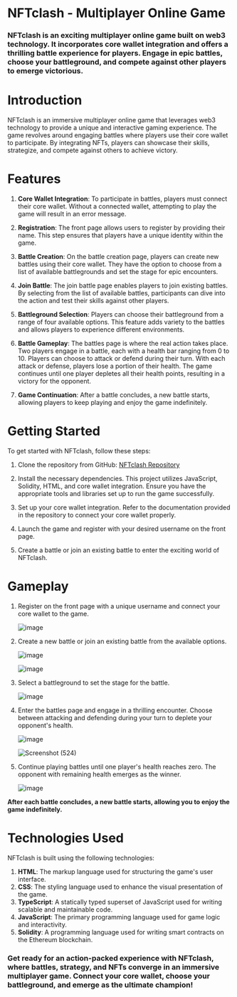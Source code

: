 # **NFTclash - Multiplayer Online Game**
### **NFTclash is an exciting multiplayer online game built on web3 technology. It incorporates core wallet integration and offers a thrilling battle experience for players. Engage in epic battles, choose your battleground, and compete against other players to emerge victorious.**

# Introduction
NFTclash is an immersive multiplayer online game that leverages web3 technology to provide a unique and interactive gaming experience. The game revolves around engaging battles where players use their core wallet to participate. By integrating NFTs, players can showcase their skills, strategize, and compete against others to achieve victory.

# Features
1. **Core Wallet Integration**: To participate in battles, players must connect their core wallet. Without a connected wallet, attempting to play the game will result in an error message.

2. **Registration**: The front page allows users to register by providing their name. This step ensures that players have a unique identity within the game.

3. **Battle Creation**: On the battle creation page, players can create new battles using their core wallet. They have the option to choose from a list of available battlegrounds and set the stage for epic encounters.

4. **Join Battle**: The join battle page enables players to join existing battles. By selecting from the list of available battles, participants can dive into the action and test their skills against other players.

5. **Battleground Selection**: Players can choose their battleground from a range of four available options. This feature adds variety to the battles and allows players to experience different environments.

6. **Battle Gameplay**: The battles page is where the real action takes place. Two players engage in a battle, each with a health bar ranging from 0 to 10. Players can choose to attack or defend during their turn. With each attack or defense, players lose a portion of their health. The game continues until one player depletes all their health points, resulting in a victory for the opponent.

7. **Game Continuation**: After a battle concludes, a new battle starts, allowing players to keep playing and enjoy the game indefinitely.

# Getting Started
To get started with NFTclash, follow these steps:

1. Clone the repository from GitHub: [NFTclash Repository](https://github.com/agarwalavantika/NFTclash.git)

2. Install the necessary dependencies. This project utilizes JavaScript, Solidity, HTML, and core wallet integration. Ensure you have the appropriate tools and libraries set up to run the game successfully.

3. Set up your core wallet integration. Refer to the documentation provided in the repository to connect your core wallet properly.

4. Launch the game and register with your desired username on the front page.

5. Create a battle or join an existing battle to enter the exciting world of NFTclash.

# Gameplay
1. Register on the front page with a unique username and connect your core wallet to the game.
   
   ![image](https://github.com/agarwalavantika/NFTclash/assets/94929750/6f33cfd4-3e80-4d5c-93db-9ade3b9b929d)

2. Create a new battle or join an existing battle from the available options.
   
   ![image](https://github.com/agarwalavantika/NFTclash/assets/94929750/32deadf9-bf19-489c-9885-7894515fcf41)
   
   ![image](https://github.com/agarwalavantika/NFTclash/assets/94929750/21eac3f1-be13-4fac-aa42-24e31e798f2d)

   
3. Select a battleground to set the stage for the battle.
   
    ![image](https://github.com/agarwalavantika/NFTclash/assets/94929750/b96b9fab-41d4-4647-bb53-4fed68720017)

4. Enter the battles page and engage in a thrilling encounter. Choose between attacking and defending during your turn to deplete your opponent's health.
   
   ![image](https://github.com/agarwalavantika/NFTclash/assets/94929750/45d22d52-b034-4148-a1be-a4eed3598423)

   ![Screenshot (524)](https://github.com/agarwalavantika/NFTclash/assets/94929750/997dc776-e3d3-43cc-8c6b-c2d87da8d005)

5. Continue playing battles until one player's health reaches zero. The opponent with remaining health emerges as the winner.
    
   ![image](https://github.com/agarwalavantika/NFTclash/assets/94929750/667cf4f2-ac06-4cd5-aa4d-24c859d2db77)

**After each battle concludes, a new battle starts, allowing you to enjoy the game indefinitely.**

# Technologies Used
NFTclash is built using the following technologies:
1. **HTML**: The markup language used for structuring the game's user interface.
2. **CSS**: The styling language used to enhance the visual presentation of the game.
3. **TypeScript**: A statically typed superset of JavaScript used for writing scalable and maintainable code.
4. **JavaScript**: The primary programming language used for game logic and interactivity.
5. **Solidity**: A programming language used for writing smart contracts on the Ethereum blockchain.

### Get ready for an action-packed experience with NFTclash, where battles, strategy, and NFTs converge in an immersive multiplayer game. Connect your core wallet, choose your battleground, and emerge as the ultimate champion!





